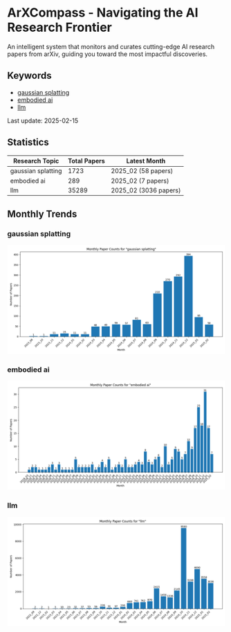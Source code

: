# ArXCompass - Navigating the AI Research Frontier
An intelligent system that monitors and curates cutting-edge AI research papers from arXiv, guiding you toward the most impactful discoveries.

## Keywords

- [gaussian splatting](gaussian_splatting/)
- [embodied ai](embodied_ai/)
- [llm](llm/)

Last update: 2025-02-15

## Statistics

| Research Topic | Total Papers | Latest Month |
| --- | --- | --- |
| gaussian splatting | 1723 | 2025_02 (58 papers) |
| embodied ai | 289 | 2025_02 (7 papers) |
| llm | 35289 | 2025_02 (3036 papers) |

## Monthly Trends

### gaussian splatting

![Monthly Paper Counts for gaussian splatting](gaussian_splatting/monthly_stats.png)

### embodied ai

![Monthly Paper Counts for embodied ai](embodied_ai/monthly_stats.png)

### llm

![Monthly Paper Counts for llm](llm/monthly_stats.png)

